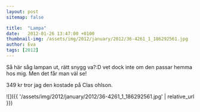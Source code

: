 ```yaml
---
layout: post
sitemap: false

title:  "Lampa"
date:   2012-01-26 13:47:00 +0100
thumbnail-img: /assets/img/2012/january/2012/36-4261_1_186292561.jpg
author: Eva
tags: [2012]
---
```


Så här såg lampan ut, rätt snygg va?:D vet dock inte om den passar hemma hos mig. Men det får man väl se!






349 kr tror jag den kostade på Clas ohlson.

![]({{ '/assets/img/2012/january/2012/36-4261_1_186292561.jpg'  | relative_url }})

